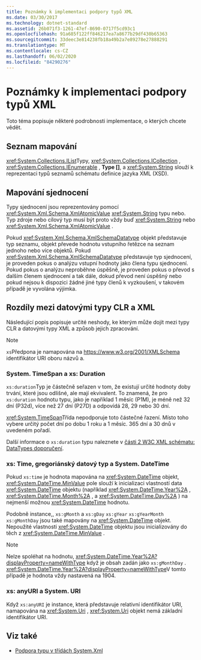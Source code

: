 ```yaml
---
title: Poznámky k implementaci podpory typů XML
ms.date: 03/30/2017
ms.technology: dotnet-standard
ms.assetid: 26b071f3-1261-47ef-8690-0717f5cd93c1
ms.openlocfilehash: 91a685f122ff846217ea7a8677b29df430b65363
ms.sourcegitcommit: 33deec3e814238fb18a49b2a7e89278e27888291
ms.translationtype: MT
ms.contentlocale: cs-CZ
ms.lasthandoff: 06/02/2020
ms.locfileid: "84290276"
---
```

# <a name="xml-type-support-implementation-notes"></a>Poznámky k implementaci podpory typů XML
Toto téma popisuje některé podrobnosti implementace, o kterých chcete vědět.  
  
## <a name="list-mappings"></a>Seznam mapování  
 <xref:System.Collections.IList>Typy, <xref:System.Collections.ICollection> , <xref:System.Collections.IEnumerable> , **Type []**, a <xref:System.String> slouží k reprezentaci typů seznamů schématu definice jazyka XML (XSD).  
  
## <a name="union-mappings"></a>Mapování sjednocení  
 Typy sjednocení jsou reprezentovány pomocí <xref:System.Xml.Schema.XmlAtomicValue> <xref:System.String> typu nebo. Typ zdroje nebo cílový typ musí být proto vždy buď <xref:System.String> nebo <xref:System.Xml.Schema.XmlAtomicValue> .  
  
 Pokud <xref:System.Xml.Schema.XmlSchemaDatatype> objekt představuje typ seznamu, objekt převede hodnotu vstupního řetězce na seznam jednoho nebo více objektů. Pokud <xref:System.Xml.Schema.XmlSchemaDatatype> představuje typ sjednocení, je proveden pokus o analýzu vstupní hodnoty jako člena typu sjednocení. Pokud pokus o analýzu neproběhne úspěšně, je proveden pokus o převod s dalším členem sjednocení a tak dále, dokud převod není úspěšný nebo pokud nejsou k dispozici žádné jiné typy členů k vyzkoušení, v takovém případě je vyvolána výjimka.  
  
## <a name="differences-between-clr-and-xml-data-types"></a>Rozdíly mezi datovými typy CLR a XML  
 Následující popis popisuje určité neshody, ke kterým může dojít mezi typy CLR a datovými typy XML a způsob jejich zpracování.  
  
> [!NOTE]
> `xs`Předpona je namapována na <https://www.w3.org/2001/XMLSchema> identifikátor URI oboru názvů a.
  
### <a name="systemtimespan-and-xsduration"></a>System. TimeSpan a xs: Duration  
 `xs:duration`Typ je částečně seřazen v tom, že existují určité hodnoty doby trvání, které jsou odlišné, ale mají ekvivalent. To znamená, že pro `xs:duration` hodnotu typu, jako je například 1 měsíc (P1M), je méně než 32 dní (P32d), více než 27 dní (P27D) a odpovídá 28, 29 nebo 30 dní.  
  
 <xref:System.TimeSpan>Třída nepodporuje toto částečné řazení. Místo toho vybere určitý počet dní po dobu 1 roku a 1 měsíc. 365 dní a 30 dnů v uvedeném pořadí.  
  
 Další informace o `xs:duration` typu naleznete v [části 2 W3C XML schématu: DataTypes doporučení](https://www.w3.org/TR/xmlschema-2/).
  
### <a name="xstime-gregorian-date-types-and-systemdatetime"></a>xs: Time, gregoriánský datový typ a System. DateTime  
 Pokud `xs:time` je hodnota mapována na <xref:System.DateTime> objekt, <xref:System.DateTime.MinValue> pole slouží k inicializaci vlastností data <xref:System.DateTime> objektu (například <xref:System.DateTime.Year%2A> , <xref:System.DateTime.Month%2A> , a <xref:System.DateTime.Day%2A> ) na nejmenší možnou <xref:System.DateTime> hodnotu.  
  
 Podobně instance,, `xs:gMonth` a `xs:gDay` `xs:gYear` `xs:gYearMonth` `xs:gMonthDay` jsou také mapovány na <xref:System.DateTime> objekt. Nepoužité vlastnosti <xref:System.DateTime> objektu jsou inicializovány do těch z <xref:System.DateTime.MinValue> .  
  
> [!NOTE]
> Nelze spoléhat na hodnotu, <xref:System.DateTime.Year%2A?displayProperty=nameWithType> když je obsah zadán jako `xs:gMonthDay` . <xref:System.DateTime.Year%2A?displayProperty=nameWithType>V tomto případě je hodnota vždy nastavená na 1904.  
  
### <a name="xsanyuri-and-systemuri"></a>xs: anyURI a System. URI  
 Když `xs:anyURI` je instance, která představuje relativní identifikátor URI, namapována na <xref:System.Uri> , <xref:System.Uri> objekt nemá základní identifikátor URI.  
  
## <a name="see-also"></a>Viz také

- [Podpora typu v třídách System.Xml](type-support-in-the-system-xml-classes.md)
